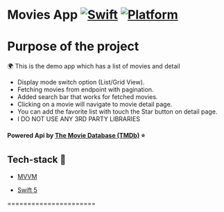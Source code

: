# Movies App [![Swift](https://img.shields.io/badge/Swift-5.1-orange.svg)]() [![Platform](https://img.shields.io/badge/platform-iOS13.1-lightgrey.svg)]()

Purpose of the project
======================

:earth_africa: This is the demo app which has a list of movies and detail

* Display mode switch option (List/Grid View).
* Fetching movies from endpoint with pagination.
* Added search bar that works for fetched movies.
* Clicking on a movie will navigate to movie detail page.
* You can add the favorite list with touch the Star button on detail page.
* I DO NOT USE ANY 3RD PARTY LIBRARIES


#### Powered Api by [The Movie Database (TMDb)](https://developers.themoviedb.org/3) :star: 

## Tech-stack :calling:

* [MVVM](https://www.raywenderlich.com/34-design-patterns-by-tutorials-mvvm)

* [Swift 5](https://github.com/apple/swift)

======================
